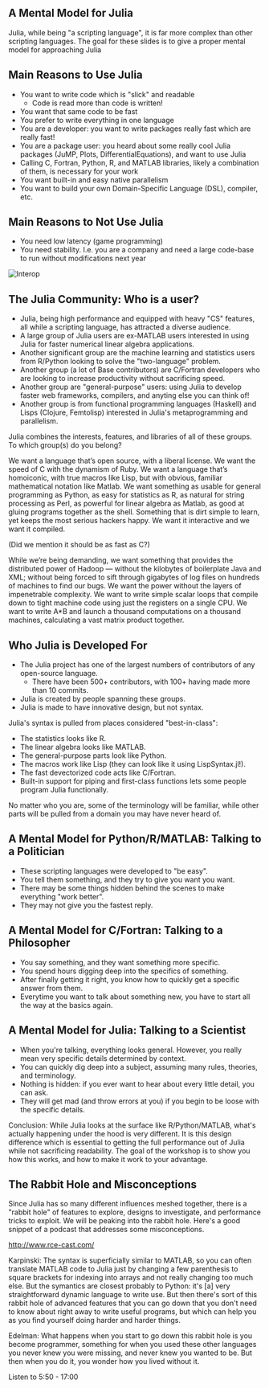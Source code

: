 
## A Mental Model for Julia

Julia, while being "a scripting language", it is far more complex than other scripting languages. The goal for these slides is to give a proper mental model for approaching Julia

## Main Reasons to Use Julia

- You want to write code which is "slick" and readable
  - Code is read more than code is written!
- You want that same code to be fast
- You prefer to write everything in one language
- You are a developer: you want to write packages really fast which are really fast!
- You are a package user: you heard about some really cool Julia packages (JuMP, Plots, DifferentialEquations), and want to use Julia
- Calling C, Fortran, Python, R, and MATLAB libraries, likely a combination of them, is necessary for your work
- You want built-in and easy native parallelism
- You want to build your own Domain-Specific Language (DSL), compiler, etc.

## Main Reasons to Not Use Julia

- You need low latency (game programming)
- You need stability. I.e. you are a company and need a large code-base to run without modifications next year

![Interop](https://github.com/UCIDataScienceInitiative/IntroToJulia/raw/master/assets/Julia_Interop_Test.jpg-large)

## The Julia Community: Who is a user?

- Julia, being high performance and equipped with heavy "CS" features, all while a scripting language, has attracted a diverse audience.
- A large group of Julia users are ex-MATLAB users interested in using Julia for faster numerical linear algebra applications.
- Another significant group are the machine learning and statistics users from R/Python looking to solve the "two-language" problem.
- Another group (a lot of Base contributors) are C/Fortran developers who are looking to increase productivity without sacrificing speed.
- Another group are "general-purpose" users: using Julia to develop faster web frameworks, compilers, and anyting else you can think of! 
- Another group is from functional programming languages (Haskell) and Lisps (Clojure, Femtolisp) interested in Julia's metaprogramming and parallelism.

Julia combines the interests, features, and libraries of all of these groups. To which group(s) do you belong?

We want a language that’s open source, with a liberal license. We want the speed of C with the dynamism of Ruby. We want a language that’s homoiconic, with true macros like Lisp, but with obvious, familiar mathematical notation like Matlab. We want something as usable for general programming as Python, as easy for statistics as R, as natural for string processing as Perl, as powerful for linear algebra as Matlab, as good at gluing programs together as the shell. Something that is dirt simple to learn, yet keeps the most serious hackers happy. We want it interactive and we want it compiled.

(Did we mention it should be as fast as C?)

While we’re being demanding, we want something that provides the distributed power of Hadoop — without the kilobytes of boilerplate Java and XML; without being forced to sift through gigabytes of log files on hundreds of machines to find our bugs. We want the power without the layers of impenetrable complexity. We want to write simple scalar loops that compile down to tight machine code using just the registers on a single CPU. We want to write A*B and launch a thousand computations on a thousand machines, calculating a vast matrix product together.

## Who Julia is Developed For

- The Julia project has one of the largest numbers of contributors of any open-source language.
  - There have been 500+ contributors, with 100+ having made more than 10 commits.
- Julia is created by people spanning these groups.
- Julia is made to have innovative design, but not syntax.

Julia's syntax is pulled from places considered "best-in-class":

- The statistics looks like R.
- The linear algebra looks like MATLAB.
- The general-purpose parts look like Python.
- The macros work like Lisp (they can look like it using LispSyntax.jl!).
- The fast devectorized code acts like C/Fortran.
- Built-in support for piping and first-class functions lets some people program Julia functionally.

No matter who you are, some of the terminology will be familiar, while other parts will be pulled from a domain you may have never heard of.


## A Mental Model for Python/R/MATLAB: Talking to a Politician

- These scripting languages were developed to "be easy".
- You tell them something, and they try to give you want you want.
- There may be some things hidden behind the scenes to make everything "work better".
- They may not give you the fastest reply.


## A Mental Model for C/Fortran: Talking to a Philosopher

- You say something, and they want something more specific.
- You spend hours digging deep into the specifics of something. 
- After finally getting it right, you know how to quickly get a specific answer from them.
- Everytime you want to talk about something new, you have to start all the way at the basics again.

## A Mental Model for Julia: Talking to a Scientist

- When you're talking, everything looks general. However, you really mean very specific details determined by context.
- You can quickly dig deep into a subject, assuming many rules, theories, and terminology.
- Nothing is hidden: if you ever want to hear about every little detail, you can ask.
- They will get mad (and throw errors at you) if you begin to be loose with the specific details.

Conclusion: While Julia looks at the surface like R/Python/MATLAB, what's actually happening under the hood is very different. It is this design difference which is essential to getting the full performance out of Julia while not sacrificing readability. The goal of the workshop is to show you how this works, and how to make it work to your advantage.

## The Rabbit Hole and Misconceptions

Since Julia has so many different influences meshed together, there is a "rabbit hole" of features to explore, designs to investigate, and performance tricks to exploit. We will be peaking into the rabbit hole. Here's a good snippet of a podcast that addresses some misconceptions.

http://www.rce-cast.com/

Karpinski: The syntax is superficially similar to MATLAB, so you can often translate MATLAB
code to Julia just by changing a few parenthesis to square brackets for indexing
into arrays and not really changing too much else. But the symantics are closest
probably to Python: it's [a] very straightforward dynamic language to write use.
But then there's sort of this rabbit hole of advanced features that you can go
down that you don't need to know about right away to write useful programs, but
which can help you as you find yourself doing harder and harder things.

Edelman: What happens when you start to go down this rabbit hole is you become
programmer, something for when you used these other languages you never knew you
were missing, and never knew you wanted to be. But then when you do it, you wonder
how you lived without it.

Listen to 5:50 - 17:00
